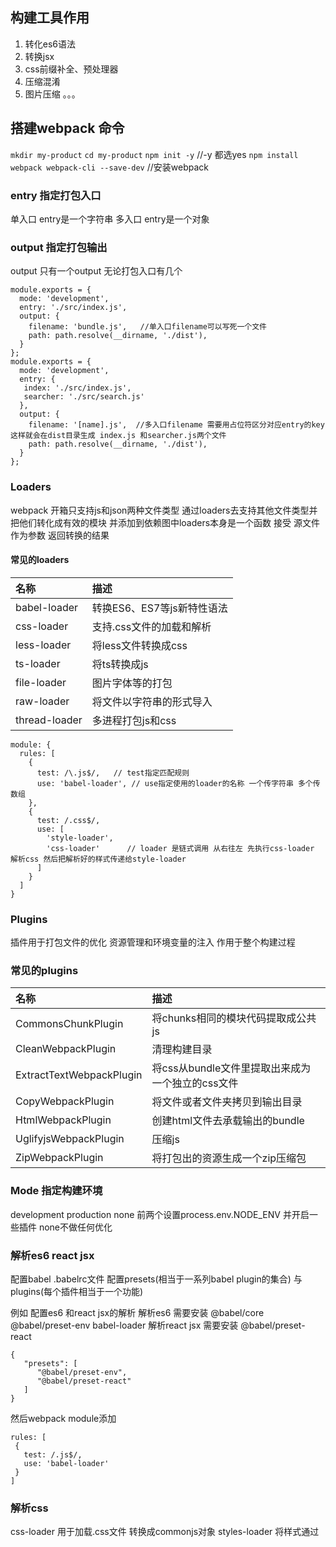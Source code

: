 ## 构建工具作用
 1. 转化es6语法
 2. 转换jsx
 3. css前缀补全、预处理器
 4. 压缩混淆
 5. 图片压缩
 。。。
## 搭建webpack 命令
`mkdir my-product`
`cd my-product`
`npm init -y`  //-y 都选yes
`npm install webpack webpack-cli --save-dev` //安装webpack
### entry 指定打包入口
 单入口 entry是一个字符串 
 多入口 entry是一个对象
### output 指定打包输出 
 output 只有一个output 无论打包入口有几个
 
```
module.exports = {
  mode: 'development',
  entry: './src/index.js',
  output: {
    filename: 'bundle.js',   //单入口filename可以写死一个文件
    path: path.resolve(__dirname, './dist'),
  }
};
module.exports = {
  mode: 'development',
  entry: {
   index: './src/index.js',
   searcher: './src/search.js'
  },
  output: {
    filename: '[name].js',  //多入口filename 需要用占位符区分对应entry的key 这样就会在dist目录生成 index.js 和searcher.js两个文件
    path: path.resolve(__dirname, './dist'),
  }
};
```
### Loaders
webpack 开箱只支持js和json两种文件类型 通过loaders去支持其他文件类型并把他们转化成有效的模块 并添加到依赖图中loaders本身是一个函数 接受
源文件作为参数 返回转换的结果

#### 常见的loaders


|名称| 描述 |
|:--|:--|
| babel-loader | 转换ES6、ES7等js新特性语法 |
| css-loader | 支持.css文件的加载和解析 |
| less-loader |将less文件转换成css |
|ts-loader|将ts转换成js
|file-loader|图片字体等的打包
|raw-loader|将文件以字符串的形式导入
|thread-loader|多进程打包js和css
```
module: {
  rules: [
    {
      test: /\.js$/,   // test指定匹配规则
      use: 'babel-loader', // use指定使用的loader的名称 一个传字符串 多个传数组
    },
    {
      test: /.css$/,
      use: [
        'style-loader',
        'css-loader'      // loader 是链式调用 从右往左 先执行css-loader 解析css 然后把解析好的样式传递给style-loader
      ]
    }
  ]
}
```
### Plugins

插件用于打包文件的优化 资源管理和环境变量的注入 作用于整个构建过程

### 常见的plugins 
名称|描述
:--|:--
CommonsChunkPlugin|将chunks相同的模块代码提取成公共js
CleanWebpackPlugin|清理构建目录
ExtractTextWebpackPlugin|将css从bundle文件里提取出来成为一个独立的css文件
CopyWebpackPlugin|将文件或者文件夹拷贝到输出目录
HtmlWebpackPlugin|创建html文件去承载输出的bundle
UglifyjsWebpackPlugin|压缩js
ZipWebpackPlugin|将打包出的资源生成一个zip压缩包
### Mode 指定构建环境 
development production none 前两个设置process.env.NODE_ENV 并开启一些插件 none不做任何优化

###  解析es6 react jsx
配置babel  .babelrc文件
配置presets(相当于一系列babel plugin的集合) 与 plugins(每个插件相当于一个功能)

例如 配置es6 和react jsx的解析
解析es6 需要安装 @babel/core @babel/preset-env babel-loader 
解析react jsx 需要安装 @babel/preset-react
```
{
   "presets": [
      "@babel/preset-env",
      "@babel/preset-react"
   ]
}
```
然后webpack module添加
```
rules: [
 {
   test: /.js$/,
   use: 'babel-loader'
 }
]
```
### 解析css
css-loader 用于加载.css文件 转换成commonjs对象
styles-loader 将样式通过<style>标签插入head中
less-loader sass-loader 将less sass转换为.css
解析less
```
 {
   test: /.less$/,
   use: [
     'styles-loader',
     'css-loader',
     'less-loader'
   ]
 }
```
### 解析图片和字体
  解析文件用file-loader
 解析图片
 ```
 {
   test: /.(png|jpg|gif|jpeg)$/,
   use: 'file-loader'
 }
 ```
  解析字体文件
 ```
 {
   test: /.(woff|woff2|eot|ttf|otf)$/,
   use: 'file-loader'
 }
 ```
 url-loader 也可以处理图片和字体 内部也是用的file-loader,可以设置较小的资源自动base64
  解析图片
 ```
 {
   test: /.(png|jpg|gif|jpeg)$/,
   use: [
    {
      loader: 'url-loader',
      options: {
        limit: 10240   //图片小于10k 就会自动把图片转为base64 打包完就不会把图片直接打包到文件里 没有单独的图片
      }
    }
   ]
 }
 ```
 ### webpack 文件监听
 发现源码变化时 自动重新构建 ，两种方式开启监听
 + 启动webpack命令时 带上 --watch 参数
 + webpack.config.js 中配置 watch: true
